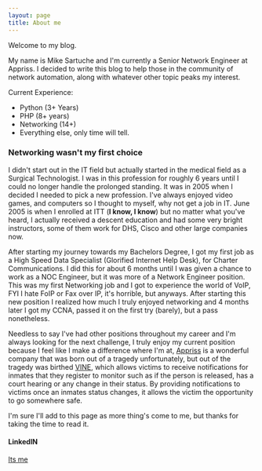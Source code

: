 ```yaml
---
layout: page
title: About me
---
```


Welcome to my blog.

My name is Mike Sartuche and I'm currently a Senior Network Engineer at Appriss. I decided to write this blog to help those in the community of network automation, along with whatever other topic peaks my interest.

Current Experience:

- Python (3+ Years)
- PHP (8+ years)
- Networking (14+)
- Everything else, only time will tell.

### Networking wasn't my first choice

I didn't start out in the IT field but actually started in the medical field as a Surgical Technologist. I was in this profession for roughly 6 years until I could no longer handle the prolonged standing. It was in 2005 when I decided I needed to pick a new profession. I've always enjoyed video games, and computers so I thought to myself, why not get a job in IT. June 2005 is when I enrolled at ITT (**I know, I know**) but no matter what you've heard, I actually received a descent education and had some very bright instructors, some of them work for DHS, Cisco and other large companies now. 

After starting my journey towards my Bachelors Degree, I got my first job as a High Speed Data Specialist (Glorified Internet Help Desk), for Charter Communications. I did this for about 6 months until I was given a chance to work as a NOC Engineer, but it was more of a Network Engineer position. This was my first Networking job and I got to experience the world of VoIP, FYI I hate FoIP or Fax over IP, it's horrible, but anyways. After starting this new position I realized how much I truly enjoyed networking and 4 months later I got my CCNA, passed it on the first try (barely), but a pass nonetheless.

Needless to say I've had other positions throughout my career and I'm always looking for the next challenge, I truly enjoy my current position because I feel like I make a difference where I'm at, [Appriss](https://www.appriss.com) is a wonderful company that was born out of a tragedy unfortunately, but out of the tragedy was birthed [VINE](https://vinelink.com/#what-is-vine), which allows victims to receive notifications for inmates that they register to monitor such as if the person is released, has a court hearing or any change in their status. By providing notifications to victims once an inmates status changes, it allows the victim the opportunity to go somewhere safe. 

I'm sure I'll add to this page as more thing's come to me, but thanks for taking the time to read it.

#### LinkedIN
[Its me](https://www.linkedin.com/in/msartuche/)
